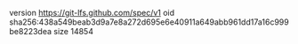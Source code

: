 version https://git-lfs.github.com/spec/v1
oid sha256:438a549beab3d9a7e8a272d695e6e40911a649abb961dd17a16c999be8223dea
size 14854
